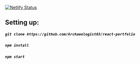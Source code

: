 [![Netlify Status](https://api.netlify.com/api/v1/badges/050b14ab-2981-480a-98ed-4b00694a2dd0/deploy-status)](https://app.netlify.com/sites/ilija03/deploys)



## Setting up:

##### `git clone https://github.com/Archaeologist03/react-portfolio`

##### `npm install`

##### `npm start`
